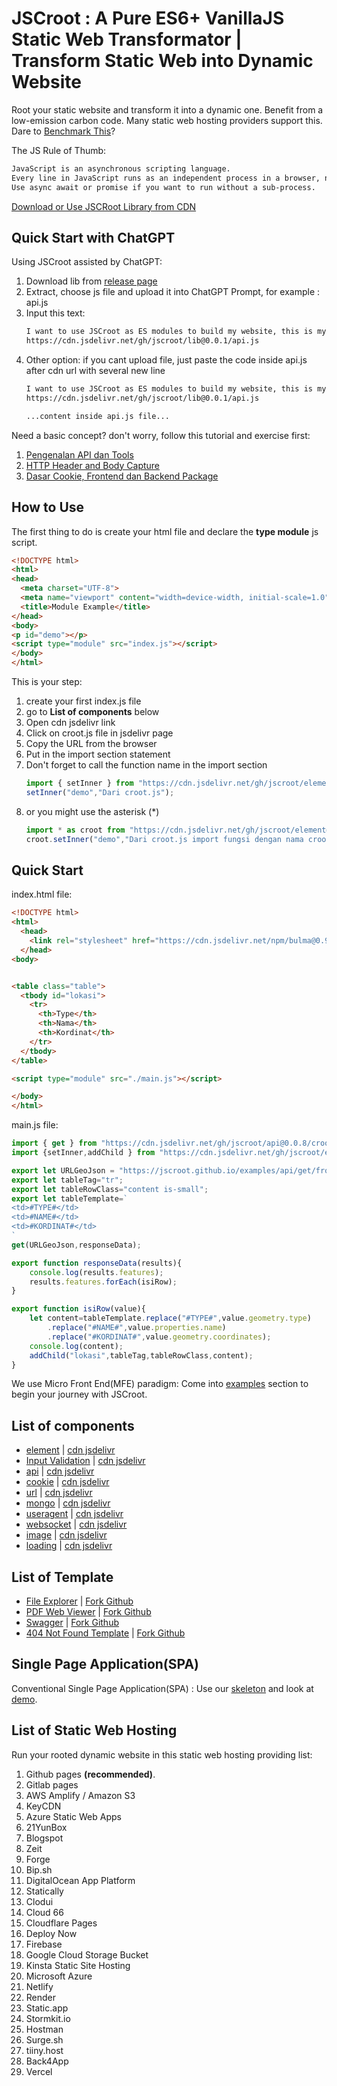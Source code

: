 # JSCroot : A Pure ES6+ VanillaJS Static Web Transformator | Transform Static Web into Dynamic Website

Root your static website and transform it into a dynamic one. Benefit from a low-emission carbon code. Many static web hosting providers support this.
Dare to [Benchmark This](https://krausest.github.io/js-framework-benchmark/current.html)?  

The JS Rule of Thumb:  
```txt
JavaScript is an asynchronous scripting language.  
Every line in JavaScript runs as an independent process in a browser, not waiting.  
Use async await or promise if you want to run without a sub-process.
```

[Download or Use JSCRoot Library from CDN](https://www.jsdelivr.com/package/gh/jscroot/lib)

## Quick Start with ChatGPT

Using JSCroot assisted by ChatGPT:
1. Download lib from [release page](https://github.com/jscroot/lib/releases)
2. Extract, choose js file and upload it into ChatGPT Prompt, for example : api.js
3. Input this text:
   ```txt
   I want to use JSCroot as ES modules to build my website, this is my library file from:
   https://cdn.jsdelivr.net/gh/jscroot/lib@0.0.1/api.js
   ```
4. Other option: if you cant upload file, just paste the code inside api.js after cdn url with several new line
   ```txt
   I want to use JSCroot as ES modules to build my website, this is my library file from:
   https://cdn.jsdelivr.net/gh/jscroot/lib@0.0.1/api.js

   ...content inside api.js file...
   ```

Need a basic concept? don't worry, follow this tutorial and exercise first:
1. [Pengenalan API dan Tools](https://universitas.bukupedia.co.id/ws/Chapter01/)
2. [HTTP Header and Body Capture](https://universitas.bukupedia.co.id/ws/Chapter02/)
3. [Dasar Cookie, Frontend dan Backend Package](https://universitas.bukupedia.co.id/ws/Chapter03/)

## How to Use

The first thing to do is create your html file and declare the **type module** js script.

```html
<!DOCTYPE html>
<html>
<head>
  <meta charset="UTF-8">
  <meta name="viewport" content="width=device-width, initial-scale=1.0">
  <title>Module Example</title>
</head>
<body>
<p id="demo"></p>
<script type="module" src="index.js"></script>
</body>
</html>
```
This is your step:
1. create your first index.js file
2. go to **List of components** below
3. Open cdn jsdelivr link
4. Click on croot.js file in jsdelivr page
5. Copy the URL from the browser
6. Put in the import section statement
7. Don't forget to call the function name in the import section
    ```js
    import { setInner } from "https://cdn.jsdelivr.net/gh/jscroot/element@0.1.5/croot.js";
    setInner("demo","Dari croot.js");
    ```
8. or you might use the asterisk (*)
    ```js
    import * as croot from "https://cdn.jsdelivr.net/gh/jscroot/element@0.1.5/croot.js";
    croot.setInner("demo","Dari croot.js import fungsi dengan nama croot");
    ```

    
## Quick Start
index.html file:
```html
<!DOCTYPE html>
<html>
  <head>
    <link rel="stylesheet" href="https://cdn.jsdelivr.net/npm/bulma@0.9.4/css/bulma.min.css">
  </head>
<body>


<table class="table">
  <tbody id="lokasi">
    <tr>
      <th>Type</th>
      <th>Nama</th>
      <th>Kordinat</th>
    </tr>
  </tbody>
</table>

<script type="module" src="./main.js"></script>

</body>
</html>
```
main.js file:
```js
import { get } from "https://cdn.jsdelivr.net/gh/jscroot/api@0.0.8/croot.js";
import {setInner,addChild } from "https://cdn.jsdelivr.net/gh/jscroot/element@0.1.7/croot.js";

export let URLGeoJson = "https://jscroot.github.io/examples/api/get/fromfile/data.json";
export let tableTag="tr";
export let tableRowClass="content is-small";
export let tableTemplate=`
<td>#TYPE#</td>
<td>#NAME#</td>
<td>#KORDINAT#</td>
`
get(URLGeoJson,responseData);

export function responseData(results){
    console.log(results.features);
    results.features.forEach(isiRow);
}

export function isiRow(value){
    let content=tableTemplate.replace("#TYPE#",value.geometry.type)
        .replace("#NAME#",value.properties.name)
        .replace("#KORDINAT#",value.geometry.coordinates);
    console.log(content);
    addChild("lokasi",tableTag,tableRowClass,content);
}
```
We use Micro Front End(MFE) paradigm: Come into [examples](./examples/) section to begin your journey with JSCroot.

## List of components

* [element](https://jscroot.github.io/element/) | [cdn jsdelivr](https://cdn.jsdelivr.net/gh/jscroot/element/)
* [Input Validation](https://jscroot.github.io/validate/) | [cdn jsdelivr](https://cdn.jsdelivr.net/gh/jscroot/validate/)
* [api](https://jscroot.github.io/api/) | [cdn jsdelivr](https://cdn.jsdelivr.net/gh/jscroot/api/)
* [cookie](https://jscroot.github.io/cookie/) | [cdn jsdelivr](https://cdn.jsdelivr.net/gh/jscroot/cookie/)
* [url](https://jscroot.github.io/url/) | [cdn jsdelivr](https://cdn.jsdelivr.net/gh/jscroot/url/)
* [mongo](https://jscroot.github.io/mongo/) | [cdn jsdelivr](https://cdn.jsdelivr.net/gh/jscroot/mongo/)
* [useragent](https://jscroot.github.io/useragent/) | [cdn jsdelivr](https://cdn.jsdelivr.net/gh/jscroot/useragent/)
* [websocket](https://jscroot.github.io/websocket/) | [cdn jsdelivr](https://cdn.jsdelivr.net/gh/jscroot/websocket/)
* [image](https://jscroot.github.io/image/) | [cdn jsdelivr](https://cdn.jsdelivr.net/gh/jscroot/image/)
* [loading](https://jscroot.github.io/loading/) | [cdn jsdelivr](https://cdn.jsdelivr.net/gh/jscroot/loading/) 

## List of Template

* [File Explorer](https://jscroot.github.io/explorer/) | [Fork Github](https://github.com/jscroot/explorer)
* [PDF Web Viewer](https://jscroot.github.io/view/) | [Fork Github](https://github.com/jscroot/view)
* [Swagger](https://jscroot.github.io/swagger/) | [Fork Github](https://github.com/jscroot/swagger)
* [404 Not Found Template](https://jscroot.github.io/404/404.html) | [Fork Github](https://github.com/jscroot/404)

## Single Page Application(SPA)

Conventional Single Page Application(SPA) : Use our [skeleton](https://github.com/jscroot/skeleton) and look at [demo](https://jscroot.github.io/skeleton/).

## List of Static Web Hosting

Run your rooted dynamic website in this static web hosting providing list:
1. Github pages **(recommended)**.
2. Gitlab pages
3. AWS Amplify / Amazon S3
4. KeyCDN
5. Azure Static Web Apps
6. 21YunBox
7. Blogspot
8. Zeit
9. Forge
10. Bip.sh
11. DigitalOcean App Platform
12. Statically
13. Clodui
14. Cloud 66
15. Cloudflare Pages
16. Deploy Now
17. Firebase
18. Google Cloud Storage Bucket
19. Kinsta Static Site Hosting
20. Microsoft Azure
21. Netlify
22. Render
23. Static.app
24. Stormkit.io
25. Hostman
26. Surge.sh
27. tiiny.host
28. Back4App
29. Vercel
